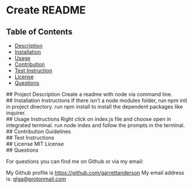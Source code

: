 
# Create README
    
## Table of Contents

- [Description](#ProjectDescription)
- [Installation](#InstallationInstructions)
- [Usage](#UsageInstructions)
- [Contribution](#ContributionGuidelines)
- [Test Instruction](#TestInstructions)
- [License](#License)
- [Questions](#Questions)

<div id='ProjectDescription'></div>
## Project Description
Create a readme with node via command line.

<div id='InstallationInstructions'></div>
## Installation Instructions
If there isn't a node modules folder, run npm init in project directory. run npm install to install the dependent packages like inquirer.

<div id='UsageInstructions'></div>
## Usage Instructions
Right click on index.js file and choose open in integrated terminal. run node index and follow the prompts in the terminal.

<div id='ContributionGuidelines'></div>
## Contribution Guidelines


<div id='TestInstructions'></div>
## Test Instructions


<div id='License'></div>
## License
MIT License

<div id='Questions'></div>
## Questions

For questions you can find me on Github or via my email:

My Github profile is https://github.com/garrettanderson
My email address is: glga@protonmail.com


